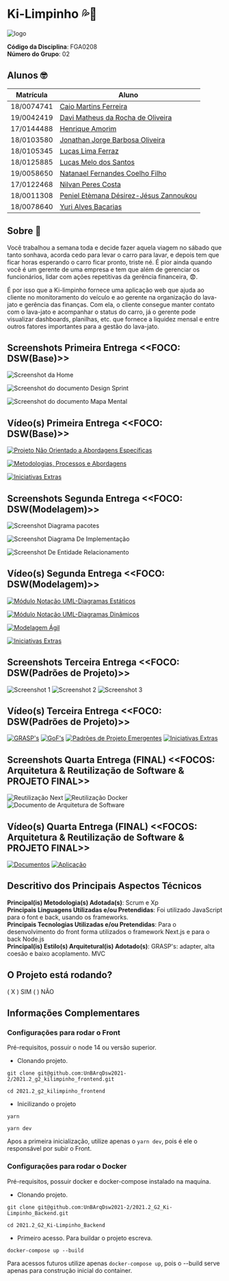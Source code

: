 # Ki-Limpinho 💦🚗

![logo](docs/assets/img/personalizacao/logoRodas.svg) 

**Código da Disciplina**: FGA0208<br>
**Número do Grupo**: 02<br>

## Alunos 🤓
|Matrícula | Aluno |
| -- | -- |
| 18/0074741  |  [Caio Martins Ferreira](https://github.com/linktocaio) |
| 19/0042419  |  [Davi Matheus da Rocha de Oliveira](https://github.com/DaviMatheus) |
| 17/0144488  |  [Henrique Amorim](https://github.com/HenriqueAmorim20) |
| 18/0103580  |  [Jonathan Jorge Barbosa Oliveira](https://github.com/Jonathan-Oliveira) |
| 18/0105345  |  [Lucas Lima Ferraz](https://github.com/mibasFerraz) |
| 18/0125885  |  [Lucas Melo dos Santos](https://github.com/luucas-melo) |
| 19/0058650  |  [Natanael Fernandes Coelho Filho](https://github.com/fernandes-natanael) |
| 17/0122468  |  [Nilvan Peres Costa](https://github.com/NilvanPeres) |
| 18/0011308  |  [Peniel Etèmana Désirez-Jésus Zannoukou](https://github.com/zpeniel09) |
| 18/0078640  |  [Yuri Alves Bacarias](https://github.com/yuriAlves5) |

## Sobre 🤔
Você trabalhou a semana toda e decide fazer aquela viagem no sábado que tanto sonhava, acorda cedo para levar o carro para lavar, e depois tem que ficar horas esperando o carro ficar pronto, triste né. É pior ainda quando você é um gerente de uma empresa e tem que além de gerenciar os funcionários, lidar com ações repetitivas da gerência financeira, 😨.

É por isso que a Ki-limpinho fornece uma aplicação web que ajuda ao cliente no monitoramento do veículo e ao gerente na organização do lava-jato e gerência das finanças. Com ela, o cliente consegue manter contato com o lava-jato e acompanhar o status do carro, já o gerente pode visualizar dashboards, planilhas, etc. que fornece a liquidez mensal e entre outros fatores importantes para a gestão do lava-jato.

## Screenshots Primeira Entrega <<FOCO: DSW(Base)>>

![Screenshot da Home](docs/assets/img/screenshots/entrega1/screen1.png)

![Screenshot do documento Design Sprint](docs/assets/img/screenshots/entrega1/screen2.png)

![Screenshot do documento Mapa Mental](docs/assets/img/screenshots/entrega1/screen3.png)


## Vídeo(s) Primeira Entrega <<FOCO: DSW(Base)>>

[![Projeto Não Orientado a Abordagens Específicas](docs/assets/img/screenshots/entrega1/Thumb-1.png)](https://youtu.be/NOMtTlRX-6E)

[![Metodologias, Processos e Abordagens](docs/assets/img/screenshots/entrega1/Thumb-2.png)](https://youtu.be/ysbCv35X5WY)

[![Iniciativas Extras](docs/assets/img/screenshots/entrega1/Thumb-3.png)](https://youtu.be/ME-ElzwlVs0)

## Screenshots Segunda Entrega <<FOCO: DSW(Modelagem)>>

![Screenshot Diagrama pacotes](docs/assets/img/screenshots/entrega2/screen1.png)

![Screenshot Diagrama De Implementação](docs/assets/img/screenshots/entrega2/screen2.png)

![Screenshot De Entidade Relacionamento](docs/assets/img/screenshots/entrega2/screen3-V1.png)

## Vídeo(s) Segunda Entrega <<FOCO: DSW(Modelagem)>>

[![Módulo Notação UML-Diagramas Estáticos](docs/assets/img/screenshots/entrega2/Thumb-V1.png)](https://youtu.be/eWh2CRP5xsk)

[![Módulo Notação UML-Diagramas Dinâmicos](docs/assets/img/screenshots/entrega2/Thumb-2-V1.png)](https://www.youtube.com/watch?v=SRXFpjQESlw)

[![Modelagem Ágil](docs/assets/img/screenshots/entrega2/Thumb-1-V1.png)](https://www.youtube.com/watch?v=yqWRY3LcKrg)

[![Iniciativas Extras](docs/assets/img/screenshots/entrega2/Thumb-3-V1.png)](https://www.youtube.com/watch?v=WBk3WFXbHGU)

## Screenshots Terceira Entrega <<FOCO: DSW(Padrões de Projeto)>>

![Screenshot 1](docs/assets/img/screenshots/entrega3/sc1.jpg)
![Screenshot 2](docs/assets/img/screenshots/entrega3/sc2.jpg)
![Screenshot 3](docs/assets/img/screenshots/entrega3/sc3.jpg)

## Vídeo(s) Terceira Entrega <<FOCO: DSW(Padrões de Projeto)>>

[![GRASP's](docs/assets/img/screenshots/entrega3/thumbGRASP.png)](https://youtu.be/yo2EaORhJVo)
[![GoF's](docs/assets/img/screenshots/entrega3/thumbGOFS.png)](https://youtu.be/c6FY5MfW3Rc)
[![Padrões de Projeto Emergentes](docs/assets/img/screenshots/entrega3/thumbPadroesEmergentes.png)](https://youtu.be/cZJIIPAEC-E)
[![Iniciativas Extras](docs/assets/img/screenshots/entrega3/thumbIniciativasExtras.png)](https://www.youtube.com/watch?v=lB12Kmqjkjk)

## Screenshots Quarta Entrega (FINAL) <<FOCOS: Arquitetura & Reutilização de Software & PROJETO FINAL>>


![Reutilização Next](docs/assets/img/screenshots/entrega4/sc1.jpg)
![Reutilização Docker](docs/assets/img/screenshots/entrega4/sc2.png)
![Documento de Arquitetura de Software](docs/assets/img/screenshots/entrega4/sc3.png)

## Vídeo(s) Quarta Entrega (FINAL) <<FOCOS: Arquitetura & Reutilização de Software & PROJETO FINAL>>

[![Documentos](docs/assets/img/screenshots/entrega4/thumbDocs.png)](https://youtu.be/jE-lXad90xk)
[![Aplicação](docs/assets/img/screenshots/entrega4/thumbAplicacao.png)](https://www.youtube.com/watch?v=oicQyrVyeG8)

## Descritivo dos Principais Aspectos Técnicos 
**Principal(is) Metodologia(s) Adotada(s)**: 
Scrum e Xp<br>
**Principais Linguagens Utilizadas e/ou Pretendidas**: 
Foi utilizado JavaScript para o font e back, usando os frameworks.<br>
**Principais Tecnologias Utilizadas e/ou Pretendidas**: 
Para o desenvolvimento do front forma utilizados o framework Next.js e para o back Node.js<br>
**Principal(is) Estilo(s) Arquitetural(is) Adotado(s)**: 
GRASP's: adapter, alta coesão e baixo acoplamento. MVC<br>

## O Projeto está rodando?
( X ) SIM
( ) NÃO

## Informações Complementares 

### Configurações para rodar o Front

Pré-requisitos, possuir o node 14 ou versão superior.

- Clonando projeto.

```shell
git clone git@github.com:UnBArqDsw2021-2/2021.2_g2_kilimpinho_frontend.git

cd 2021.2_g2_kilimpinho_frontend
```

- Inicilizando o projeto

```shell
yarn

yarn dev
```

Apos a primeira inicialização, utilize apenas o `yarn dev`, pois é ele o responsável por subir o Front.


### Configurações para rodar o Docker

Pré-requisitos, possuir docker e docker-compose instalado na maquina.

- Clonando projeto.

```shell
git clone git@github.com:UnBArqDsw2021-2/2021.2_G2_Ki-Limpinho_Backend.git

cd 2021.2_G2_Ki-Limpinho_Backend
```

- Primeiro acesso. Para buildar o projeto escreva.

```shell
docker-compose up --build
```

Para acessos futuros utilize apenas `docker-compose up`, pois o --build serve apenas para construção inicial do container.